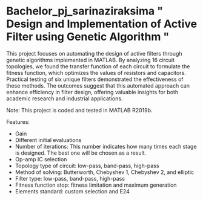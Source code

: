 # Bachelor_pj_sarinaziraksima " Design and Implementation of Active Filter using Genetic Algorithm "

This project focuses on automating the design of active filters through genetic algorithms implemented in MATLAB. By analyzing 16 circuit topologies, we found the transfer function of each circuit to formulate the fitness function, which optimizes the values of resistors and capacitors. Practical testing of six unique filters demonstrated the effectiveness of these methods. The outcomes suggest that this automated approach can enhance efficiency in filter design, offering valuable insights for both academic research and industrial applications.

Note: This project is coded and tested in MATLAB R2019b.

Features:

- Gain
- Different initial evaluations
- Number of iterations: This number indicates how many times each stage is designed. The best one will be chosen as a result.
- Op-amp IC selection
- Topology type of circuit: low-pass, band-pass, high-pass
- Method of solving: Butterworth, Chebyshev 1, Chebyshev 2, and elliptic
- Filter type: low-pass, band-pass, high-pass
- Fitness function stop: fitness limitation and maximum generation
- Elements standard: custom selection and E24
